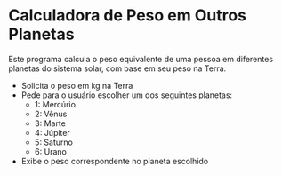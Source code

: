 # Calculadora de Peso em Outros Planetas

Este programa calcula o peso equivalente de uma pessoa em diferentes planetas do sistema solar, com base em seu peso na Terra.

- Solicita o peso em kg na Terra
- Pede para o usuário escolher um dos seguintes planetas:
    - 1: Mercúrio
    - 2: Vênus
    - 3: Marte
    - 4: Júpiter
    - 5: Saturno
    - 6: Urano
- Exibe o peso correspondente no planeta escolhido